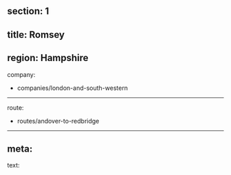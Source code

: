 ﻿section: 1
----
title: Romsey
----
region: Hampshire
----
company:
- companies/london-and-south-western
----
route:
- routes/andover-to-redbridge
----
meta:
----
text: